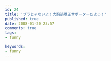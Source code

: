 ```yaml
---
id: 24
title: 'ブラじゃないよ！大胸筋矯正サポーターだよっ！'
published: true
date: 2008-01-20 23:57
comments: true
tags:
- funny

keywords:
- funny
---
```

<div><object width="420" height="331"><param name="movie" value="http://www.dailymotion.com/swf/xx7g9"></param><param name="allowFullScreen" value="true"></param><param name="allowScriptAccess" value="always"></param><embed src="http://www.dailymotion.com/swf/xx7g9" type="application/x-shockwave-flash" width="420" height="331" allowFullScreen="true" allowScriptAccess="always"></embed></object></div>
